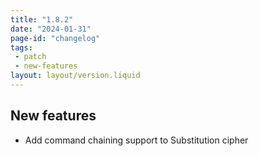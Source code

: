 ```yaml
---
title: "1.8.2"
date: "2024-01-31"
page-id: "changelog"
tags: 
 - patch
 - new-features
layout: layout/version.liquid
---
```

## New features
- Add command chaining support to Substitution cipher